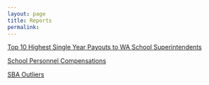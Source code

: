 ```yaml
---
layout: page
title: Reports
permalink:
---
```


[Top 10 Highest Single Year Payouts to WA School Superintendents](super_payouts)

[School Personnel Compensations](duty_title_compensation)

[SBA Outliers](sba_outliers)

